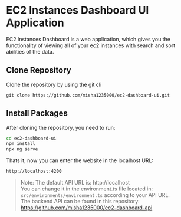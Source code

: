 # EC2 Instances Dashboard UI Application

EC2 Instances Dashboard is a web application, which gives you the functionality of viewing all of your ec2 instances with search and sort abilities of the data.

## Clone Repository

Clone the repository by using the git cli

```node
git clone https://github.com/misha1235000/ec2-dashboard-ui.git
```

## Install Packages

After cloning the repository, you need to run:

```bash
cd ec2-dashboard-ui
npm install
npx ng serve
```
Thats it, now you can enter the website in the localhost URL:

```bash
http://localhost:4200
```

> Note: The default API URL is: http://localhost  
> You can change it in the environment.ts file located in: `src/environments/environment.ts` according to your API URL.  
> The backend API can be found in this repository: https://github.com/misha1235000/ec2-dashboard-api
